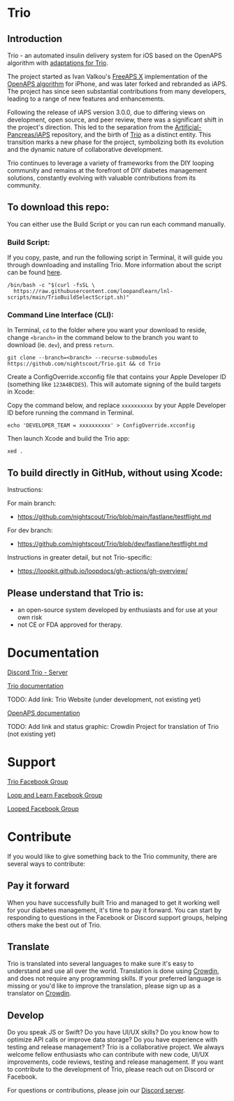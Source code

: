 # Trio

## Introduction

Trio - an automated insulin delivery system for iOS based on the OpenAPS algorithm with [adaptations for Trio](https://github.com/nightscout/trio-oref).

The project started as Ivan Valkou's [FreeAPS X](https://github.com/ivalkou/freeaps) implementation of the [OpenAPS algorithm](https://github.com/openaps/oref0) for iPhone, and was later forked and rebranded as iAPS. The project has since seen substantial contributions from many developers, leading to a range of new features and enhancements.

Following the release of iAPS version 3.0.0, due to differing views on development, open source, and peer review, there was a significant shift in the project's direction. This led to the separation from the [Artificial-Pancreas/iAPS](https://github.com/Artificial-Pancreas/iAPS) repository, and the birth of [Trio](https://github.com/nightscout/Trio.git) as a distinct entity. This transition marks a new phase for the project, symbolizing both its evolution and the dynamic nature of collaborative development.

Trio continues to leverage a variety of frameworks from the DIY looping community and remains at the forefront of DIY diabetes management solutions, constantly evolving with valuable contributions from its community.

## To download this repo:

You can either use the Build Script or you can run each command manually.

### Build Script:

If you copy, paste, and run the following script in Terminal, it will guide you through downloading and installing Trio. More information about the script can be found [here](https://docs.diy-trio.org/en/latest/operate/build.html#build-trio-with-script).

```
/bin/bash -c "$(curl -fsSL \
  https://raw.githubusercontent.com/loopandlearn/lnl-scripts/main/TrioBuildSelectScript.sh)"
```

### Command Line Interface (CLI):

In Terminal, `cd` to the folder where you want your download to reside, change `<branch>` in the command below to the branch you want to download (ie. `dev`), and press `return`.

```
git clone --branch=<branch> --recurse-submodules https://github.com/nightscout/Trio.git && cd Trio
```

Create a ConfigOverride.xcconfig file that contains your Apple Developer ID (something like `123A4BCDE5`). This will automate signing of the build targets in Xcode:

Copy the command below, and replace `xxxxxxxxxx` by your Apple Developer ID before running the command in Terminal.
```
echo 'DEVELOPER_TEAM = xxxxxxxxxx' > ConfigOverride.xcconfig
```

Then launch Xcode and build the Trio app:
```
xed .
```

## To build directly in GitHub, without using Xcode:

Instructions:

For main branch:
* https://github.com/nightscout/Trio/blob/main/fastlane/testflight.md   

For dev branch:
* https://github.com/nightscout/Trio/blob/dev/fastlane/testflight.md   

Instructions in greater detail, but not Trio-specific:  
* https://loopkit.github.io/loopdocs/gh-actions/gh-overview/

## Please understand that Trio is:
- an open-source system developed by enthusiasts and for use at your own risk
- not CE or FDA approved for therapy.


# Documentation

[Discord Trio - Server ](http://discord.diy-trio.org)

[Trio documentation](https://docs.diy-trio.org/en/latest/)

TODO: Add link: Trio Website (under development, not existing yet)

[OpenAPS documentation](https://openaps.readthedocs.io/en/latest/)

TODO: Add link and status graphic: Crowdin Project for translation of Trio (not existing yet)

# Support

[Trio Facebook Group](https://m.facebook.com/groups/1351938092206709/)

[Loop and Learn Facebook Group](https://m.facebook.com/groups/LOOPandLEARN/)

[Looped Facebook Group](https://m.facebook.com/groups/TheLoopedGroup/)

# Contribute

If you would like to give something back to the Trio community, there are several ways to contribute:

## Pay it forward
When you have successfully built Trio and managed to get it working well for your diabetes management, it's time to pay it forward. 
You can start by responding to questions in the Facebook or Discord support groups, helping others make the best out of Trio.

## Translate
Trio is translated into several languages to make sure it's easy to understand and use all over the world. 
Translation is done using [Crowdin](https://crowdin.com/project/trio), and does not require any programming skills.
If your preferred language is missing or you'd like to improve the translation, please sign up as a translator on [Crowdin](https://crowdin.com/project/trio).

## Develop
Do you speak JS or Swift? Do you have UI/UX skills? Do you know how to optimize API calls or improve data storage? Do you have experience with testing and release management?
Trio is a collaborative project. We always welcome fellow enthusiasts who can contribute with new code, UI/UX improvements, code reviews, testing and release management.
If you want to contribute to the development of Trio, please reach out on Discord or Facebook.

For questions or contributions, please join our [Discord server](https://discord.gg/KepAG6RdYZ).
